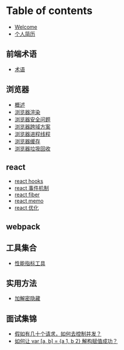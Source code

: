 <!--
 * @Author: jiangmengxia jiangmengxia@nnuo.com
 * @Date: 2024-08-15 15:05:25
 * @LastEditors: jiangmengxia jiangmengxia@qq.com
 * @LastEditTime: 2024-08-23 20:52:57
 * @FilePath: /jiangmengxia.github.io/SUMMARY.md
 * @Description: Description
-->
# Table of contents

* [Welcome](README.md)
* [个人简历](jianli.md)

## 前端术语

* [术语](terms/terms.md)

## 浏览器

* [概述](browser-problems/overview.md)
* [浏览器渲染](browser-problems/render.md)
* [浏览器安全问题](browser-problems/security.md)
* [浏览器跨域方案](browser-problems/cross-domain.md)
* [浏览器进程线程](browser-problems/process-thread.md)
* [浏览器缓存](browser-problems/cache.md)
* [浏览器垃圾回收](browser-problems/garbage-collect.md)

## react

* [react hooks](react/hooks.md)
* [react 事件机制](react/react-event.md)
* [react fiber](react/react-fiber.md)
* [react memo](react/memo.md)
* [react 优化](react/react-optimize.md)

## webpack

## 工具集合

* [性能指标工具](tools/performance-index.md)

## 实用方法

* [加解密隐藏](utilities/encode-decode.md)

## 面试集锦
* [假如有几十个请求，如何去控制并发？](iterview-highlights/interface-concurrency.md)
* [如何让 var [a, b] = {a 1, b 2} 解构赋值成功？](iterview-highlights/deconstruction-object-to-array.md)
